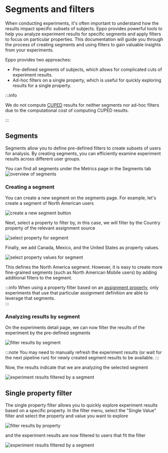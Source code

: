 # Segments and filters

When conducting experiments, it's often important to understand how the results impact specific subsets of subjects.
Eppo provides powerful tools to help you analyze experiment results for specific segments and apply filters to focus on particular properties.
This documentation will guide you through the process of creating segments and using filters to gain valuable insights from your experiments.

Eppo provides two approaches:

- Pre-defined segments of subjects, which allows for complicated cuts of experiment results.
- Ad-hoc filters on a single property, which is useful for quickly exploring results for a single property.

:::info

We do not compute [CUPED](/statistics/cuped) results for neither segments nor ad-hoc filters due to the computational cost of computing CUPED results.

:::

## Segments

Segments allow you to define pre-defined filters to create subsets of users for analysis.
By creating segments, you can efficiently examine experiment results across different user groups.

You can find all segments under the Metrics page in the Segments tab
![overview of segments](/img/experiments/segments/segments_overview.png)

### Creating a segment

You can create a new segment on the segments page. For example, let's create a segment of North American users

![create a new segment button](/img/experiments/segments/create_segment.png)

Next, select a property to filter by, in this case, we will filter by the Country property of the relevant assignment source

![select property for segment](/img/experiments/segments/segment_select_source.png)

Finally, we add Canada, Mexico, and the United States as property values.

![select property values for segment](/img/experiments/segments/segment_add_dimensions.png)

This defines the North America segment. However, it is easy to create more fine-grained segments (such as North American Mobile users) by adding additional filters to the segment.

:::info
When using a property filter based on an [assignment property](/data-management/properties#assignment-properties), only experiments that use that particular assignment definition are able to leverage that segments.  
:::

### Analyzing results by segment

On the experiments detail page, we can now filter the results of the experiment by the pre-defined segments

![filter results by segment](/img/experiments/segments/filter_by_segment.png)

:::note
You may need to manually refresh the experiment results (or wait for the next pipeline run) for newly created segment results to be available.
:::

Now, the results indicate that we are analyzing the selected segment

![experiment results filtered by a segment](/img/experiments/segments/segment_results.png)

## Single property filter

The single property filter allows you to quickly explore experiment results based on a specific property.
In the filter menu, select the "Single Value" filter and select the property and value you want to explore

![filter results by property](/img/experiments/segments/filter_by_dimension.png)

and the experiment results are now filtered to users that fit the filter

![experiment results filtered by a segment](/img/experiments/segments/filter_results.png)
